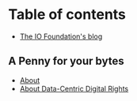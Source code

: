 # Table of contents

* [The IO Foundation's blog](README.md)

## A Penny for your bytes

* [About](a-penny-for-your-bytes/about.md)
* [About Data-Centric Digital Rights](a-penny-for-your-bytes/about-data-centric-digital-rights.md)
